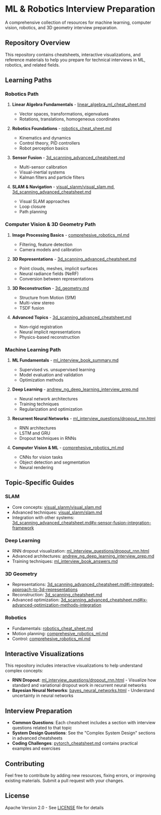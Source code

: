 # ML & Robotics Interview Preparation

A comprehensive collection of resources for machine learning, computer vision, robotics, and 3D geometry interview preparation.

## Repository Overview

This repository contains cheatsheets, interactive visualizations, and reference materials to help you prepare for technical interviews in ML, robotics, and related fields.

## Learning Paths

### Robotics Path
1. **Linear Algebra Fundamentals** - [linear_algebra_ml_cheat_sheet.md](linear_algebra_ml_cheat_sheet.md)
   - Vector spaces, transformations, eigenvalues
   - Rotations, translations, homogeneous coordinates

2. **Robotics Foundations** - [robotics_cheat_sheet.md](robotics_cheat_sheet.md)
   - Kinematics and dynamics
   - Control theory, PID controllers
   - Robot perception basics

3. **Sensor Fusion** - [3d_scanning_advanced_cheatsheet.md](3d_scanning_advanced_cheatsheet.md)
   - Multi-sensor calibration
   - Visual-inertial systems
   - Kalman filters and particle filters

4. **SLAM & Navigation** - [visual_slanm/visual_slam.md](visual_slanm/visual_slam.md), [3d_scanning_advanced_cheatsheet.md](3d_scanning_advanced_cheatsheet.md)
   - Visual SLAM approaches
   - Loop closure
   - Path planning

### Computer Vision & 3D Geometry Path
1. **Image Processing Basics** - [comprehesive_robotics_ml.md](comprehesive_robotics_ml.md)
   - Filtering, feature detection
   - Camera models and calibration

2. **3D Representations** - [3d_scanning_advanced_cheatsheet.md](3d_scanning_advanced_cheatsheet.md)
   - Point clouds, meshes, implicit surfaces
   - Neural radiance fields (NeRF)
   - Conversion between representations

3. **3D Reconstruction** - [3d_geometry.md](3d_geometry.md)
   - Structure from Motion (SfM)
   - Multi-view stereo
   - TSDF fusion

4. **Advanced Topics** - [3d_scanning_advanced_cheatsheet.md](3d_scanning_advanced_cheatsheet.md)
   - Non-rigid registration
   - Neural implicit representations
   - Physics-based reconstruction

### Machine Learning Path
1. **ML Fundamentals** - [ml_interview_book_summary.md](ml_interview_book_summary.md)
   - Supervised vs. unsupervised learning
   - Model evaluation and validation
   - Optimization methods

2. **Deep Learning** - [andrew_ng_deep_learning_interview_prep.md](andrew_ng_deep_learning_interview_prep.md)
   - Neural network architectures
   - Training techniques
   - Regularization and optimization

3. **Recurrent Neural Networks** - [ml_interview_questions/dropout_rnn.html](ml_interview_questions/dropout_rnn.html)
   - RNN architectures
   - LSTM and GRU
   - Dropout techniques in RNNs

4. **Computer Vision & ML** - [comprehesive_robotics_ml.md](comprehesive_robotics_ml.md)
   - CNNs for vision tasks
   - Object detection and segmentation
   - Neural rendering

## Topic-Specific Guides

### SLAM
- Core concepts: [visual_slanm/visual_slam.md](visual_slanm/visual_slam.md)
- Advanced techniques: [visual_slanm/slam.md](visual_slanm/slam.md)
- Integration with other systems: [3d_scanning_advanced_cheatsheet.md#x-sensor-fusion-integration-framework](3d_scanning_advanced_cheatsheet.md#x-sensor-fusion-integration-framework)

### Deep Learning
- RNN dropout visualization: [ml_interview_questions/dropout_rnn.html](ml_interview_questions/dropout_rnn.html)
- Advanced architectures: [andrew_ng_deep_learning_interview_prep.md](andrew_ng_deep_learning_interview_prep.md)
- Training techniques: [ml_interview_book_answers.md](ml_interview_book_answers.md)

### 3D Geometry
- Representations: [3d_scanning_advanced_cheatsheet.md#i-integrated-approach-to-3d-representations](3d_scanning_advanced_cheatsheet.md#i-integrated-approach-to-3d-representations)
- Reconstruction: [3d_scanning_cheatsheet.md](3d_scanning_cheatsheet.md)
- Advanced optimization: [3d_scanning_advanced_cheatsheet.md#ix-advanced-optimization-methods-integration](3d_scanning_advanced_cheatsheet.md#ix-advanced-optimization-methods-integration)

### Robotics
- Fundamentals: [robotics_cheat_sheet.md](robotics_cheat_sheet.md)
- Motion planning: [comprehesive_robotics_ml.md](comprehesive_robotics_ml.md)
- Control: [comprehesive_robotics_ml.md](comprehesive_robotics_ml.md)

## Interactive Visualizations

This repository includes interactive visualizations to help understand complex concepts:

- **RNN Dropout**: [ml_interview_questions/dropout_rnn.html](ml_interview_questions/dropout_rnn.html) - Visualize how standard and variational dropout work in recurrent neural networks
- **Bayesian Neural Networks**: [bayes_neural_networks.html](system_diagrams/bayes_neural_networks.html) - Understand uncertainty in neural networks

## Interview Preparation

- **Common Questions**: Each cheatsheet includes a section with interview questions related to that topic
- **System Design Questions**: See the "Complex System Design" sections in advanced cheatsheets
- **Coding Challenges**: [pytorch_cheatsheet.md](pytorch_cheatsheet.md) contains practical examples and exercises

## Contributing

Feel free to contribute by adding new resources, fixing errors, or improving existing materials. Submit a pull request with your changes.

## License

Apache Version 2.0 - See [LICENSE](LICENSE) file for details
